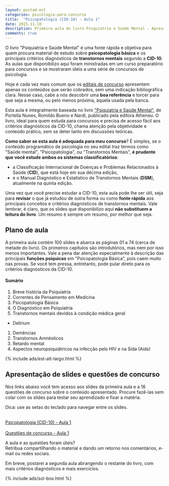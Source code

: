 ```yaml
---
layout: postad-est
categories: psicologia-para-concurso
title:  "Psicopatologia (CID-10) - Aula 1" 
date: 2015-11-10
description: Primeira aula do livro Psiquiatria e Saúde Mental - Apresenta critérios diagnósticos de transtornos mentais segundo a CID-10, além de conceitos básicos em psicopatologia e as principais funções psíquicas. Contém também um simulado de 16 questões de concurso sobre o conteúdo da aula.
comments: true
---
```


<p class="intro"> O livro "Psiquiatria e Saúde Mental" é uma fonte rápida e objetiva para quem procura material de estudo sobre <b>psicopatologia básica</b> e os principais critérios diagnósticos de <b>transtornos mentais</b> segundo a <b>CID-10</b>. As aulas que disponibilizo aqui foram ministradas em um curso preparatório para concursos e se mostraram úteis a uma série de concursos de psicologia.
</p>

Hoje é cada vez mais comum que os [editais de concurso](/psicologia-para-concurso/como-estudar-edital-concurso/) apresentem apenas os conteúdos que serão cobrados, sem uma indicação bibliográfica clara. Nesse caso, cabe a nós descobrir uma __boa referência__ e torcer para que seja a mesma, ou pelo menos próxima, àquela usada pela banca.

Esta aula é integralmente baseada no livro ["Psiquiatria e Saúde Mental"](http://www.estantevirtual.com.br/b/portella-nunes-romildo-bueno-nardi/psiquiatria-e-saude-mental/3624033897), de Portella Nunes, Romildo Bueno e Nardi, publicado pela editora Atheneu. O livro, ideal para quem estuda para concursos e precisa de acesso fácil aos critérios diagnósticos da CID-10, chama atenção pela objetividade e conteúdo prático, sem se deter tanto em discussões teóricas.

__Como saber se esta aula é adequada para meu concurso__? É simples, se o conteúdo programático de psicologia no seu edital traz termos como "Saúde mental", "Psicopatologia", ou "Transtornos Mentais", __é prudente que você estude ambos os sistemas classificatórios__:

* a Classificação Internacional de Doenças e Problemas Relacionados à Saúde (__CID__), que está hoje em sua décima edição, 
* e o Manual Diagnóstico e Estatístico de Transtornos Mentais (__DSM__), atualmente na quinta edição.

Uma vez que você precise estudar a CID-10, esta aula pode lhe ser útil, seja para __revisar__ o que já estudou de outra forma ou como __fonte rápida__ aos principais conceitos e critérios diagnósticos de transtornos mentais. Vale lembrar, é claro, que os slides que disponibilizo aqui __não substituem a leitura do livro__. Um resumo é sempre um resumo, por melhor que seja.

## Plano de aula

A primeira aula contém 100 slides e abarca as páginas 01 a 74 (cerca de metade do livro). Os primeiros capítulos são introdutórios, mas nem por isso menos importantes. Vale a pena dar atenção especialmente à descrição das principais __funções psíquicas__ em "Psicopatologia Básica", pois caem muito nas provas. Se você tem pressa, entretanto, pode pular direto para os critérios diagnósticos da CID-10.

#### Sumário

1. Breve história da Psiquiatria  
1. Correntes de Pensamento em Medicina  
1. Psicopatologia Básica  
1. O Diagnóstico em Psiquiatria  
1. Transtornos mentais devidos à condição médica geral  
  * Delirium
  1. Demências
  1. Transtornos Amnésticos
1. Retardo mental  
1. Aspectos neuropsiquiátricos na infecção pelo HIV e na Sida (Aids)  

<div class="caixad">
{% include ads/est-alt-largo.html %}
</div>

## Apresentação de slides e questões de concurso

Nos links abaixo você tem acesso aos slides da primeira aula e a 16 questões de concurso sobre o conteúdo apresentado. Procure fazê-las sem colar com os slides para testar seu aprendizado e fixar a matéria.

Dica: use as <span class="caixola"><i class="fa fa-hand-o-right fa-lg"></i> setas do teclado <i class="fa fa-hand-o-left fa-lg"></i></span> para navegar entre os slides.

<div class="caixa">
    <span class="icone-caixa">
    <span class="fa-stack fa-3x">
      <i class="fa fa-square fa-stack-2x"></i>
      <i class="fa fa-play fa-stack-1x fa-inverse"></i>
    </span></span>
     <br>
    <span class="titulo-caixa"><a href="/slides/psicopatologia-cid10-aula-1/">Psicopatologia (CID-10) - Aula 1 </a></span>
</div>

<div class="caixa">
    <span class="icone-caixa">
    <span class="fa-stack fa-3x">
      <i class="fa fa-square fa-stack-2x"></i>
      <i class="fa fa-file-text fa-stack-1x fa-inverse"></i>
    </span></span>
    <br>
    <span class="titulo-caixa"><a href="/slides/questoes-de-concurso-psicopatologia-cid10-aula-1/">Questões de concurso - Aula 1</a></span>
</div>

A aula e as questões foram úteis?   
Retribua compartilhando o material e dando um retorno nos comentários, e-mail ou redes sociais.

Em breve, postarei a segunda aula abrangendo o restante do livro, com mais critérios diagnósticos e mais exercícios.

<div class="caixad">
{% include ads/sol-box.html %}
</div>